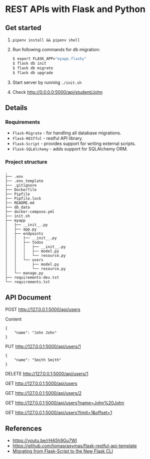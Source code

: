 # REST APIs with Flask and Python

## Get started

1. `pipenv install && pipenv shell`
2. Run following commands for db migration:

    ```bash
    $ export FLASK_APP="myapp.flasky"
    $ flask db init
    $ flask db migrate
    $ flask db upgrade
    ```

3. Start server by running `./init.sh`
4. Check http://0.0.0.0:5000/api/student/John

## Details

### Requirements

- `Flask-Migrate` - for handling all database migrations.
- `Flask-RESTful` - restful API library.
- `Flask-Script` - provides support for writing external scripts.
- `Flask-SQLAlchemy` - adds support for SQLAlchemy ORM.

### Project structure

```
.
├── .env
├── .env_template
├── .gitignore
├── Dockerfile
├── Pipfile
├── Pipfile.lock
├── README.md
├── db_data
├── docker-compose.yml
├── init.sh
├── myapp
│   ├── __init__.py
│   ├── app.py
│   ├── endpoints
│   │   ├── __init__.py
│   │   ├── todos
│   │   │   ├── __init__.py
│   │   │   ├── model.py
│   │   │   └── resource.py
│   │   └── users
│   │       ├── model.py
│   │       └── resource.py
│   └── manage.py
├── requirements-dev.txt
└── requirements.txt
```

## API Document

POST http://127.0.0.1:5000/api/users

Content

```
{
    "name": "John John"
}
```

PUT http://127.0.0.1:5000/api/users/1

```
{
    "name": "Smith Smith"
}
```

DELETE http://127.0.0.1:5000/api/users/1

GET http://127.0.0.1:5000/api/users

GET http://127.0.0.1:5000/api/users/2

GET http://127.0.0.1:5000/api/users?name=John%20John

GET http://127.0.0.1:5000/api/users?limit=1&offset=1

## References

- https://youtu.be/rHA5h9Gu7WI
- https://github.com/tomasrasymas/flask-restful-api-template
- [Migrating from Flask-Script to the New Flask CLI](https://blog.miguelgrinberg.com/post/migrating-from-flask-script-to-the-new-flask-cli)
